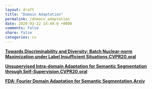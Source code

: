 ```yaml
---
layout: draft
title: "Domain Adaptation"
permalink: /domain_adaptation
date: 2020-03-22 14:49:0 +0000
comments: False
share: False
categories: cv
---
```



**[Towards Discriminability and Diversity:
Batch Nuclear-norm Maximization under Label Insufficient Situations,CVPR20,oral](https://arxiv.org/pdf/2003.12237.pdf)**


**[Unsupervised Intra-domain Adaptation for Semantic Segmentation through Self-Supervision,CVPR20,oral](https://128.84.21.199/abs/2004.07703)**

**[FDA: Fourier Domain Adaptation for Semantic Segmentation,Arxiv](https://arxiv.org/pdf/2004.05498.pdf)**






